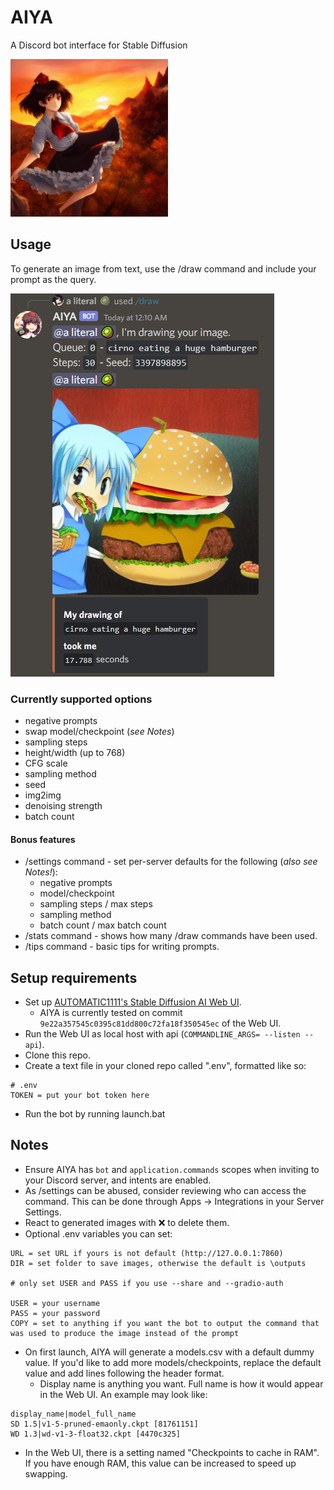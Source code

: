 # AIYA

A Discord bot interface for Stable Diffusion

<img src=https://raw.githubusercontent.com/Kilvoctu/kilvoctu.github.io/master/pics/preview.png  width=50% height=50%>

## Usage

To generate an image from text, use the /draw command and include your prompt as the query.

<img src=https://raw.githubusercontent.com/Kilvoctu/kilvoctu.github.io/master/pics/preview2.png>

### Currently supported options

- negative prompts
- swap model/checkpoint (_see Notes_)
- sampling steps
- height/width (up to 768)
- CFG scale
- sampling method
- seed
- img2img
- denoising strength
- batch count

#### Bonus features

- /settings command - set per-server defaults for the following (_also see Notes!_):
  - negative prompts
  - model/checkpoint
  - sampling steps / max steps
  - sampling method
  - batch count / max batch count
- /stats command - shows how many /draw commands have been used.
- /tips command - basic tips for writing prompts.

## Setup requirements

- Set up [AUTOMATIC1111's Stable Diffusion AI Web UI](https://github.com/AUTOMATIC1111/stable-diffusion-webui).
  - AIYA is currently tested on commit `9e22a357545c0395c81dd800c72fa18f350545ec` of the Web UI.
- Run the Web UI as local host with api (`COMMANDLINE_ARGS= --listen --api`).
- Clone this repo.
- Create a text file in your cloned repo called ".env", formatted like so:

```dotenv
# .env
TOKEN = put your bot token here
```

- Run the bot by running launch.bat

## Notes

- Ensure AIYA has `bot` and `application.commands` scopes when inviting to your Discord server, and intents are enabled.
- As /settings can be abused, consider reviewing who can access the command. This can be done through Apps -> Integrations in your Server Settings.
- React to generated images with ❌ to delete them.
- Optional .env variables you can set:

```dotenv
URL = set URL if yours is not default (http://127.0.0.1:7860)
DIR = set folder to save images, otherwise the default is \outputs

# only set USER and PASS if you use --share and --gradio-auth

USER = your username
PASS = your password
COPY = set to anything if you want the bot to output the command that was used to produce the image instead of the prompt
```
- On first launch, AIYA will generate a models.csv with a default dummy value. If you'd like to add more models/checkpoints, replace the default value and add lines following the header format.
  - Display name is anything you want. Full name is how it would appear in the Web UI. An example may look like:
```
display_name|model_full_name
SD 1.5|v1-5-pruned-emaonly.ckpt [81761151]
WD 1.3|wd-v1-3-float32.ckpt [4470c325]
```
- In the Web UI, there is a setting named "Checkpoints to cache in RAM". If you have enough RAM, this value can be increased to speed up swapping.
